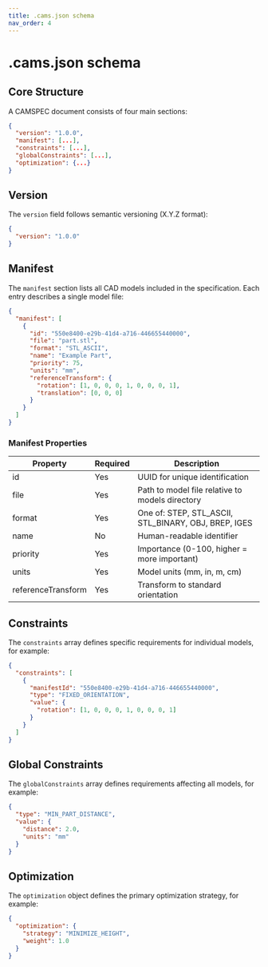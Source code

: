 ```yaml
---
title: .cams.json schema
nav_order: 4
---
```


# .cams.json schema

## Core Structure

A CAMSPEC document consists of four main sections:

```json
{
  "version": "1.0.0",
  "manifest": [...],
  "constraints": [...],
  "globalConstraints": [...],
  "optimization": {...}
}
```

## Version

The `version` field follows semantic versioning (X.Y.Z format):
```json
{
  "version": "1.0.0"
}
```

## Manifest

The `manifest` section lists all CAD models included in the specification. Each entry describes a single model file:

```json
{
  "manifest": [
    {
      "id": "550e8400-e29b-41d4-a716-446655440000",
      "file": "part.stl",
      "format": "STL_ASCII",
      "name": "Example Part",
      "priority": 75,
      "units": "mm",
      "referenceTransform": {
        "rotation": [1, 0, 0, 0, 1, 0, 0, 0, 1],
        "translation": [0, 0, 0]
      }
    }
  ]
}
```

### Manifest Properties

| Property | Required | Description |
|----------|----------|-------------|
| id | Yes | UUID for unique identification |
| file | Yes | Path to model file relative to models directory |
| format | Yes | One of: STEP, STL_ASCII, STL_BINARY, OBJ, BREP, IGES |
| name | No | Human-readable identifier |
| priority | Yes | Importance (0-100, higher = more important) |
| units | Yes | Model units (mm, in, m, cm) |
| referenceTransform | Yes | Transform to standard orientation |

## Constraints

The `constraints` array defines specific requirements for individual models, for example:

```json
{
  "constraints": [
    {
      "manifestId": "550e8400-e29b-41d4-a716-446655440000",
      "type": "FIXED_ORIENTATION",
      "value": {
        "rotation": [1, 0, 0, 0, 1, 0, 0, 0, 1]
      }
    }
  ]
}
```

## Global Constraints

The `globalConstraints` array defines requirements affecting all models, for example:

```json
{
  "type": "MIN_PART_DISTANCE",
  "value": {
    "distance": 2.0,
    "units": "mm"
  }
}
```

## Optimization

The `optimization` object defines the primary optimization strategy, for example:

```json
{
  "optimization": {
    "strategy": "MINIMIZE_HEIGHT",
    "weight": 1.0
  }
}
```